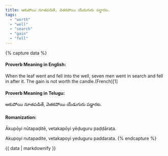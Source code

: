 ```yaml
---
title: ఆకుపోయి నూతపడితే, వెతకపోయి యేడుగురు పడ్డారట.
tags:
  - "worth"
  - "well"
  - "search"
  - "gain"
  - "fell"
---
```


{% capture data %}
#### Proverb Meaning in English:
When the leaf went and fell into the well, seven men went in search and fell in after it.
The gain is not worth the candle.(French)[1]

#### Proverb Meaning in Telugu:
ఆకుపోయి నూతపడితే, వెతకపోయి యేడుగురు పడ్డారట.

#### Romanization:
Ākupōyi nūtapaḍitē, vetakapōyi yēḍuguru paḍḍāraṭa.

Akupoyi nutapadite, vetakapoyi yeduguru paddarata.
{% endcapture %}

{{ data | markdownify }}

